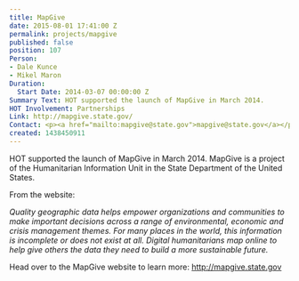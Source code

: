 ```yaml
---
title: MapGive
date: 2015-08-01 17:41:00 Z
permalink: projects/mapgive
published: false
position: 107
Person:
- Dale Kunce
- Mikel Maron
Duration:
  Start Date: 2014-03-07 00:00:00 Z
Summary Text: HOT supported the launch of MapGive in March 2014.
HOT Involvement: Partnerships
Link: http://mapgive.state.gov/
Contact: <p><a href="mailto:mapgive@state.gov">mapgive@state.gov</a></p>
created: 1438450911
---
```


<p>HOT supported the launch of MapGive in March 2014. MapGive is a project of the Humanitarian Information Unit in the State Department of the United States.</p><p>From the website:</p><p><em>Quality geographic data helps empower organizations and communities to make important decisions across a range of environmental, economic and crisis management themes. For many places in the world, this information is incomplete or does not exist at all. Digital humanitarians map online to help give others the data they need to build a more sustainable future.</em></p><p>Head over to the MapGive website to learn more: <a href="http://mapgive.state.gov">http://mapgive.state.gov</a></p>
